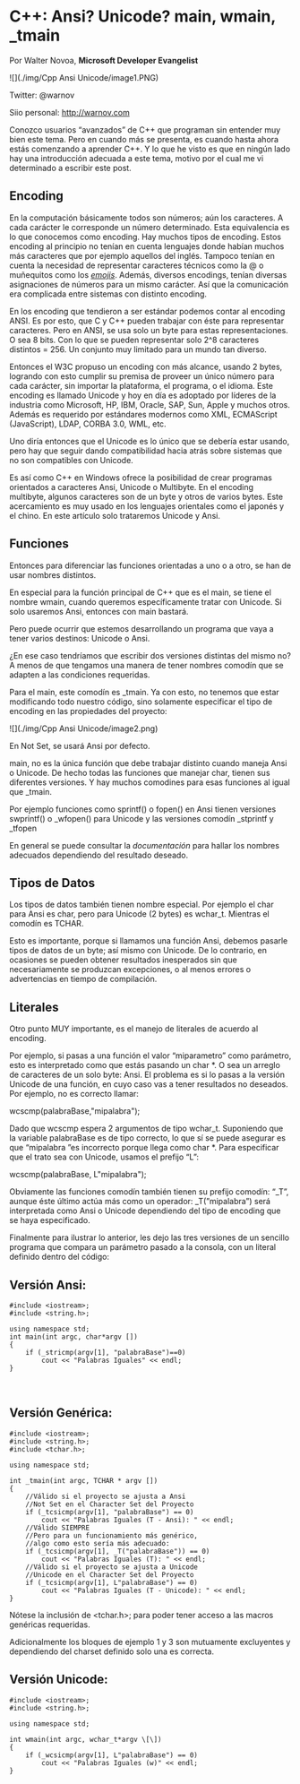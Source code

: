 <properties
	pageTitle="C++: Ansi? Unicode? main, wmain, _tmain"
	description="C++: Ansi? Unicode? main, wmain, _tmain"
	services="net-dev"
	documentationCenter=""
	authors="andygonusa"
	manager=""
	editor="andygonusa"/>

<tags
	ms.service="net-dev"
	ms.workload="CS"
	ms.tgt_pltfrm="na"
	ms.devlang="na"
	ms.topic="how-to-article"
	ms.date="05/17/2016"
	ms.author="andygonusa"/>


# C++: Ansi? Unicode? main, wmain, _tmain

Por Walter Novoa, **Microsoft Developer Evangelist**

![](./img/Cpp  Ansi Unicode/image1.PNG)

Twitter: @warnov

Siio personal: <http://warnov.com>

Conozco usuarios “avanzados” de C++ que programan sin entender muy bien
este tema. Pero en cuando más se presenta, es cuando hasta ahora estás
comenzando a aprender C++. Y lo que he visto es que en ningún lado hay
una introducción adecuada a este tema, motivo por el cual me vi
determinado a escribir este post.

Encoding
--------

En la computación básicamente todos son números; aún los caracteres. A
cada carácter le corresponde un número determinado. Esta equivalencia es
lo que conocemos como encoding. Hay muchos tipos de encoding. Estos
encoding al principio no tenían en cuenta lenguajes donde habían muchos
más caracteres que por ejemplo aquellos del inglés. Tampoco tenían en
cuenta la necesidad de representar caracteres técnicos como la @ o
muñequitos como los
[*emojis*](http://warnov.tumblr.com/post/54068776944/hay-curiosidades-y-luego-los-emojis).
Además, diversos encodings, tenían diversas asignaciones de números para
un mismo carácter. Así que la comunicación era complicada entre sistemas
con distinto encoding.

En los encoding que tendieron a ser estándar podemos contar al encoding
ANSI. Es por esto, que C y C++ pueden trabajar con éste para representar
caracteres. Pero en ANSI, se usa solo un byte para estas
representaciones. O sea 8 bits. Con lo que se pueden representar solo
2^8 caracteres distintos = 256. Un conjunto muy limitado para un mundo
tan diverso.

Entonces el W3C propuso un encoding con más alcance, usando 2 bytes,
logrando con esto cumplir su premisa de proveer un único número para
cada carácter, sin importar la plataforma, el programa, o el idioma.
Este encoding es llamado Unicode y hoy en día es adoptado por líderes de
la industria como Microsoft, HP, IBM, Oracle, SAP, Sun, Apple y muchos
otros. Además es requerido por estándares modernos como XML, ECMAScript
(JavaScript), LDAP, CORBA 3.0, WML, etc.

Uno diría entonces que el Unicode es lo único que se debería estar
usando, pero hay que seguir dando compatibilidad hacia atrás sobre
sistemas que no son compatibles con Unicode.

Es así como C++ en Windows ofrece la posibilidad de crear programas
orientados a caracteres Ansi, Unicode o Multibyte. En el encoding
multibyte, algunos caracteres son de un byte y otros de varios bytes.
Este acercamiento es muy usado en los lenguajes orientales como el
japonés y el chino. En este artículo solo trataremos Unicode y Ansi.

Funciones
---------

Entonces para diferenciar las funciones orientadas a uno o a otro, se
han de usar nombres distintos.

En especial para la función principal de C++ que es el main, se tiene el
nombre wmain, cuando queremos específicamente tratar con Unicode. Si
solo usaremos Ansi, entonces con main bastará.

Pero puede ocurrir que estemos desarrollando un programa que vaya a
tener varios destinos: Unicode o Ansi.

¿En ese caso tendríamos que escribir dos versiones distintas del mismo
no? A menos de que tengamos una manera de tener nombres comodín que se
adapten a las condiciones requeridas.

Para el main, este comodín es \_tmain. Ya con esto, no tenemos que estar
modificando todo nuestro código, sino solamente especificar el tipo de
encoding en las propiedades del proyecto:

![](./img/Cpp  Ansi Unicode/image2.png)
    

En Not Set, se usará Ansi por defecto.

main, no es la única función que debe trabajar distinto cuando maneja
Ansi o Unicode. De hecho todas las funciones que manejar char, tienen
sus diferentes versiones. Y hay muchos comodines para esas funciones al
igual que \_tmain.

Por ejemplo funciones como sprintf() o fopen() en Ansi tienen versiones
swprintf() o \_wfopen() para Unicode y las versiones comodín \_stprintf
y \_tfopen

En general se puede consultar la *documentación* para hallar los nombres
adecuados dependiendo del resultado deseado.

Tipos de Datos
--------------

Los tipos de datos también tienen nombre especial. Por ejemplo el char
para Ansi es char, pero para Unicode (2 bytes) es wchar\_t. Mientras el
comodín es TCHAR.

Esto es importante, porque si llamamos una función Ansi, debemos pasarle
tipos de datos de un byte; así mismo con Unicode. De lo contrario, en
ocasiones se pueden obtener resultados inesperados sin que
necesariamente se produzcan excepciones, o al menos errores o
advertencias en tiempo de compilación.

Literales
---------

Otro punto MUY importante, es el manejo de literales de acuerdo al
encoding.

Por ejemplo, si pasas a una función el valor “miparametro” como
parámetro, esto es interpretado como que estás pasando un char \*. O sea
un arreglo de caracteres de un solo byte: Ansi. El problema es si lo
pasas a la versión Unicode de una función, en cuyo caso vas a tener
resultados no deseados. Por ejemplo, no es correcto llamar:

wcscmp(palabraBase,"mipalabra");

Dado que wcscmp espera 2 argumentos de tipo wchar\_t. Suponiendo que la
variable palabraBase es de tipo correcto, lo que sí se puede asegurar es
que “mipalabra ”es incorrecto porque llega como char \*. Para
especificar que el trato sea con Unicode, usamos el prefijo “L”:

wcscmp(palabraBase, L"mipalabra");

Obviamente las funciones comodín también tienen su prefijo comodín:
“\_T”, aunque éste último actúa más como un operador: \_T(”mipalabra”)
será interpretada como Ansi o Unicode dependiendo del tipo de encoding
que se haya especificado.

Finalmente para ilustrar lo anterior, les dejo las tres versiones de un
sencillo programa que compara un parámetro pasado a la consola, con un
literal definido dentro del código:

Versión Ansi:
-------------



    #include <iostream>;
    #include <string.h>;
    
    using namespace std;
    int main(int argc, char*argv [])
    {
        if (_stricmp(argv[1], "palabraBase")==0)
            cout << "Palabras Iguales" << endl;
    }

 

Versión Genérica:
-----------------

    #include <iostream>;
    #include <string.h>;
    #include <tchar.h>;
    
    using namespace std;
    
    int _tmain(int argc, TCHAR * argv [])
    {
        //Válido si el proyecto se ajusta a Ansi
        //Not Set en el Character Set del Proyecto
        if (_tcsicmp(argv[1], "palabraBase") == 0)
            cout << "Palabras Iguales (T - Ansi): " << endl;
        //Válido SIEMPRE
        //Pero para un funcionamiento más genérico,
        //algo como esto sería más adecuado:
        if (_tcsicmp(argv[1], _T("palabraBase")) == 0)
            cout << "Palabras Iguales (T): " << endl;
        //Válido si el proyecto se ajusta a Unicode
        //Unicode en el Character Set del Proyecto
        if (_tcsicmp(argv[1], L"palabraBase") == 0)
            cout << "Palabras Iguales (T - Unicode): " << endl;
    }

Nótese la inclusión de <tchar.h>; para poder tener acceso a las macros genéricas requeridas.

Adicionalmente los bloques de ejemplo 1 y 3 son mutuamente excluyentes y dependiendo del charset definido solo una es correcta.

Versión Unicode:
----------------

    #include <iostream>;
    #include <string.h>;

    using namespace std;

    int wmain(int argc, wchar_t*argv \[\])
    {
        if (_wcsicmp(argv[1], L"palabraBase") == 0)
            cout << "Palabras Iguales (w)" << endl;
    }


